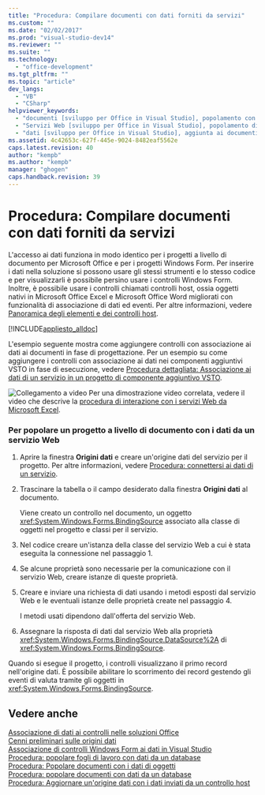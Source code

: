 ```yaml
---
title: "Procedura: Compilare documenti con dati forniti da servizi"
ms.custom: ""
ms.date: "02/02/2017"
ms.prod: "visual-studio-dev14"
ms.reviewer: ""
ms.suite: ""
ms.technology: 
  - "office-development"
ms.tgt_pltfrm: ""
ms.topic: "article"
dev_langs: 
  - "VB"
  - "CSharp"
helpviewer_keywords: 
  - "documenti [sviluppo per Office in Visual Studio], popolamento con dati"
  - "Servizi Web [sviluppo per Office in Visual Studio], popolamento di documenti"
  - "dati [sviluppo per Office in Visual Studio], aggiunta ai documenti"
ms.assetid: 4c42653c-627f-445e-9024-8482eaf5562e
caps.latest.revision: 40
author: "kempb"
ms.author: "kempb"
manager: "ghogen"
caps.handback.revision: 39
---
```

# Procedura: Compilare documenti con dati forniti da servizi
  L'accesso ai dati funziona in modo identico per i progetti a livello di documento per Microsoft Office e per i progetti Windows Form. Per inserire i dati nella soluzione si possono usare gli stessi strumenti e lo stesso codice e per visualizzarli è possibile persino usare i controlli Windows Form. Inoltre, è possibile usare i controlli chiamati controlli host, ossia oggetti nativi in Microsoft Office Excel e Microsoft Office Word migliorati con funzionalità di associazione di dati ed eventi. Per altre informazioni, vedere [Panoramica degli elementi e dei controlli host](../vsto/host-items-and-host-controls-overview.md).  
  
 [!INCLUDE[appliesto_alldoc](../vsto/includes/appliesto-alldoc-md.md)]  
  
 L'esempio seguente mostra come aggiungere controlli con associazione ai dati ai documenti in fase di progettazione. Per un esempio su come aggiungere i controlli con associazione ai dati nei componenti aggiuntivi VSTO in fase di esecuzione, vedere [Procedura dettagliata: Associazione ai dati di un servizio in un progetto di componente aggiuntivo VSTO](../vsto/walkthrough-binding-to-data-from-a-service-in-a-vsto-add-in-project.md).  
  
 ![Collegamento a video](../vsto/media/playvideo.png "Collegamento a video") Per una dimostrazione video correlata, vedere il video che descrive la [procedura di interazione con i servizi Web da Microsoft Excel](http://go.microsoft.com/fwlink/?LinkID=130284).  
  
### Per popolare un progetto a livello di documento con i dati da un servizio Web  
  
1.  Aprire la finestra **Origini dati** e creare un'origine dati del servizio per il progetto. Per altre informazioni, vedere [Procedura: connettersi ai dati di un servizio](~/data-tools/how-to-connect-to-data-in-a-service.md).  
  
2.  Trascinare la tabella o il campo desiderato dalla finestra **Origini dati** al documento.  
  
     Viene creato un controllo nel documento, un oggetto <xref:System.Windows.Forms.BindingSource> associato alla classe di oggetti nel progetto e classi per il servizio.  
  
3.  Nel codice creare un'istanza della classe del servizio Web a cui è stata eseguita la connessione nel passaggio 1.  
  
4.  Se alcune proprietà sono necessarie per la comunicazione con il servizio Web, creare istanze di queste proprietà.  
  
5.  Creare e inviare una richiesta di dati usando i metodi esposti dal servizio Web e le eventuali istanze delle proprietà create nel passaggio 4.  
  
     I metodi usati dipendono dall'offerta del servizio Web.  
  
6.  Assegnare la risposta di dati dal servizio Web alla proprietà <xref:System.Windows.Forms.BindingSource.DataSource%2A> di <xref:System.Windows.Forms.BindingSource>.  
  
 Quando si esegue il progetto, i controlli visualizzano il primo record nell'origine dati. È possibile abilitare lo scorrimento dei record gestendo gli eventi di valuta tramite gli oggetti in <xref:System.Windows.Forms.BindingSource>.  
  
## Vedere anche  
 [Associazione di dati ai controlli nelle soluzioni Office](../vsto/binding-data-to-controls-in-office-solutions.md)   
 [Cenni preliminari sulle origini dati](../data-tools/add-new-data-sources.md)   
 [Associazione di controlli Windows Form ai dati in Visual Studio](../Topic/Binding%20Windows%20Forms%20controls%20to%20data%20in%20Visual%20Studio.md)   
 [Procedura: popolare fogli di lavoro con dati da un database](../vsto/how-to-populate-worksheets-with-data-from-a-database.md)   
 [Procedura: Popolare documenti con i dati di oggetti](../vsto/how-to-populate-documents-with-data-from-objects.md)   
 [Procedura: popolare documenti con dati da un database](../vsto/how-to-populate-documents-with-data-from-a-database.md)   
 [Procedura: Aggiornare un'origine dati con i dati inviati da un controllo host](../vsto/how-to-update-a-data-source-with-data-from-a-host-control.md)  
  
  